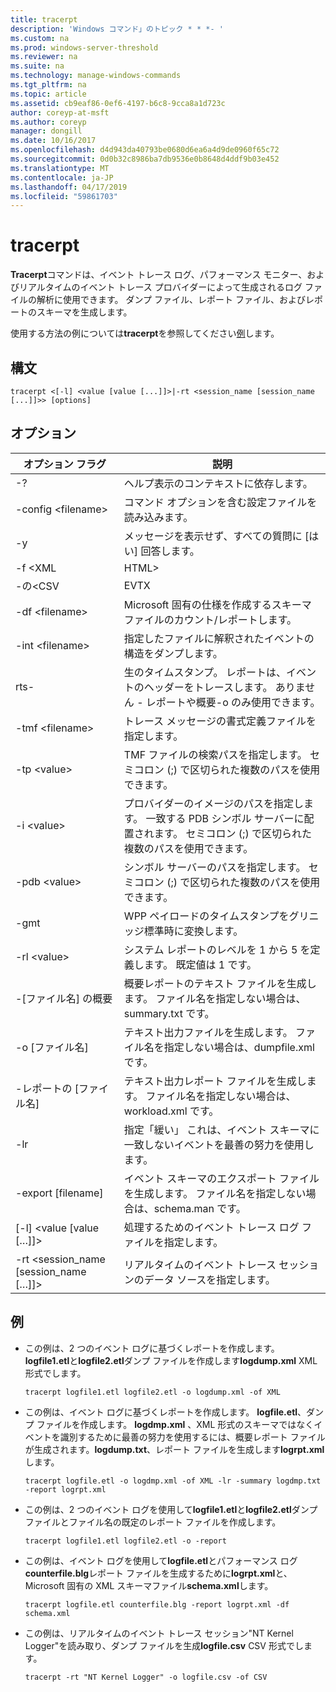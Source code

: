 ```yaml
---
title: tracerpt
description: 'Windows コマンド」のトピック * * *- '
ms.custom: na
ms.prod: windows-server-threshold
ms.reviewer: na
ms.suite: na
ms.technology: manage-windows-commands
ms.tgt_pltfrm: na
ms.topic: article
ms.assetid: cb9eaf86-0ef6-4197-b6c8-9cca8a1d723c
author: coreyp-at-msft
ms.author: coreyp
manager: dongill
ms.date: 10/16/2017
ms.openlocfilehash: d4d943da40793be0680d6ea6a4d9de0960f65c72
ms.sourcegitcommit: 0d0b32c8986ba7db9536e0b8648d4ddf9b03e452
ms.translationtype: MT
ms.contentlocale: ja-JP
ms.lasthandoff: 04/17/2019
ms.locfileid: "59861703"
---
```

# <a name="tracerpt"></a>tracerpt



**Tracerpt**コマンドは、イベント トレース ログ、パフォーマンス モニター、およびリアルタイムのイベント トレース プロバイダーによって生成されるログ ファイルの解析に使用できます。 ダンプ ファイル、レポート ファイル、およびレポートのスキーマを生成します。

使用する方法の例については**tracerpt**を参照してください[例](#BKMK_EXAMPLES)します。

## <a name="syntax"></a>構文

```
tracerpt <[-l] <value [value [...]]>|-rt <session_name [session_name [...]]>> [options]
```

## <a name="options"></a>オプション

|オプション フラグ|説明|
|-----------|-----------|
|-?|ヘルプ表示のコンテキストに依存します。|
|-config \<filename>|コマンド オプションを含む設定ファイルを読み込みます。|
|-y|メッセージを表示せず、すべての質問に [はい] 回答します。|
|-f \<XML | HTML>|レポートの書式を定義します。|
|-の\<CSV | EVTX | XML &GT;|ダンプの形式を定義します。 既定値は XML です。|
|-df \<filename>|Microsoft 固有の仕様を作成するスキーマ ファイルのカウント/レポートします。|
|-int \<filename>|指定したファイルに解釈されたイベントの構造をダンプします。|
|rts-|生のタイムスタンプ。 レポートは、イベントのヘッダーをトレースします。 ありません - レポートや概要-o のみ使用できます。|
|-tmf \<filename>|トレース メッセージの書式定義ファイルを指定します。|
|-tp \<value>|TMF ファイルの検索パスを指定します。 セミコロン (;) で区切られた複数のパスを使用できます。|
|-i \<value>|プロバイダーのイメージのパスを指定します。 一致する PDB シンボル サーバーに配置されます。 セミコロン (;) で区切られた複数のパスを使用できます。|
|-pdb \<value>|シンボル サーバーのパスを指定します。 セミコロン (;) で区切られた複数のパスを使用できます。|
|-gmt|WPP ペイロードのタイムスタンプをグリニッジ標準時に変換します。|
|-rl \<value>|システム レポートのレベルを 1 から 5 を定義します。 既定値は 1 です。|
|-[ファイル名] の概要|概要レポートのテキスト ファイルを生成します。 ファイル名を指定しない場合は、summary.txt です。|
|-o [ファイル名]|テキスト出力ファイルを生成します。 ファイル名を指定しない場合は、dumpfile.xml です。|
|-レポートの [ファイル名]|テキスト出力レポート ファイルを生成します。 ファイル名を指定しない場合は、workload.xml です。|
|-lr|指定「緩い」 これは、イベント スキーマに一致しないイベントを最善の努力を使用します。|
|-export [filename]|イベント スキーマのエクスポート ファイルを生成します。 ファイル名を指定しない場合は、schema.man です。|
|[-l] \<value [value […]]>|処理するためのイベント トレース ログ ファイルを指定します。|
|-rt \<session_name [session_name […]]>|リアルタイムのイベント トレース セッションのデータ ソースを指定します。|

## <a name="BKMK_EXAMPLES"></a>例

-   この例は、2 つのイベント ログに基づくレポートを作成します。 **logfile1.etl**と**logfile2.etl**ダンプ ファイルを作成します**logdump.xml** XML 形式でします。  
    ```
    tracerpt logfile1.etl logfile2.etl -o logdump.xml -of XML
    ```  
-   この例は、イベント ログに基づくレポートを作成します。 **logfile.etl**、ダンプ ファイルを作成します。 **logdmp.xml** 、XML 形式のスキーマではなくイベントを識別するために最善の努力を使用するには、概要レポート ファイルが生成されます。**logdump.txt**、レポート ファイルを生成します**logrpt.xml**します。  
    ```
    tracerpt logfile.etl -o logdmp.xml -of XML -lr -summary logdmp.txt -report logrpt.xml
    ```  
-   この例は、2 つのイベント ログを使用して**logfile1.etl**と**logfile2.etl**ダンプ ファイルとファイル名の既定のレポート ファイルを作成します。  
    ```
    tracerpt logfile1.etl logfile2.etl -o -report
    ```  
-   この例は、イベント ログを使用して**logfile.etl**とパフォーマンス ログ**counterfile.blg**レポート ファイルを生成するために**logrpt.xml**と、Microsoft 固有の XML スキーマファイル**schema.xml**します。  
    ```
    tracerpt logfile.etl counterfile.blg -report logrpt.xml -df schema.xml
    ```  
-   この例は、リアルタイムのイベント トレース セッション"NT Kernel Logger"を読み取り、ダンプ ファイルを生成**logfile.csv** CSV 形式でします。  
    ```
    tracerpt -rt "NT Kernel Logger" -o logfile.csv -of CSV
    ```